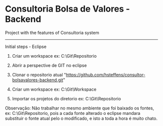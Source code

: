 # Consultoria Bolsa de Valores - Backend
Project with the features of Consultoria system

--------------------
Initial steps - Eclipse


1) Criar um workspace ex: C:\Git\Repositorio

2) Abrir a perspective de GIT no eclipse

3) Clonar o repositorio atual "https://github.com/hsteffens/consultor-bolsavalores-backend.git"

4) Criar um workspace ex: C:\Git\Workspace

5) Importar os projetos do diretorio ex: C:\Git\Repositorio

Observação: Não trabalhar no mesmo ambiente que foi baixado os fontes,  ex: C:\Git\Repositorio, pois a cada fonte alterado o eclipse mandara substituir o fonte atual pelo o modificado, e isto a toda a hora é muito chato. 
